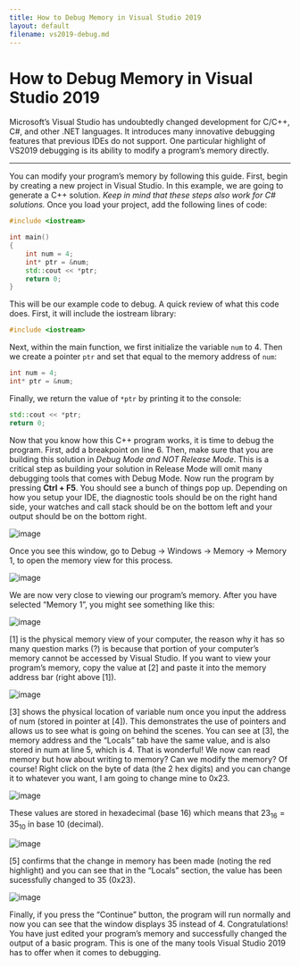 ```yaml
---
title: How to Debug Memory in Visual Studio 2019
layout: default
filename: vs2019-debug.md
---
```


# How to Debug Memory in Visual Studio 2019

Microsoft’s Visual Studio has undoubtedly changed development for C/C++, C#, and other .NET languages. It introduces many innovative debugging features that previous IDEs do not support. One particular highlight of VS2019 debugging is its ability to modify a program’s memory directly.

---

You can modify your program’s memory by following this guide. First, begin by creating a new project in Visual Studio. In this example, we are going to generate a C++ solution. *Keep in mind that these steps also work for C# solutions.* Once you load your project, add the following lines of code:

```cpp
#include <iostream>

int main() 
{
    int num = 4;
    int* ptr = &num;
    std::cout << *ptr;
    return 0;
}
```

This will be our example code to debug. A quick review of what this code does. First, it will include the iostream library:

```cpp
#include <iostream>
```

Next, within the main function, we first initialize the variable `num` to 4. Then we create a pointer `ptr` and set that equal to the memory address of `num`:

```cpp
int num = 4;
int* ptr = &num;
```

Finally, we return the value of `*ptr` by printing it to the console:

```cpp
std::cout << *ptr;
return 0;
```

Now that you know how this C++ program works, it is time to debug the program. First, add a breakpoint on line 6. Then, make sure that you are building this solution in *Debug Mode and NOT Release Mode*. This is a critical step as building your solution in Release Mode will omit many debugging tools that comes with Debug Mode. Now run the program by pressing **Ctrl + F5**. You should see a bunch of things pop up. Depending on how you setup your IDE, the diagnostic tools should be on the right hand side, your watches and call stack should be on the bottom left and your output should be on the bottom right.

![image](https://user-images.githubusercontent.com/73851560/185765984-dc477813-6264-440a-8ea5-2c40d9c75afc.png)

Once you see this window, go to Debug → Windows → Memory → Memory 1, to open the memory view for this process.

![image](https://user-images.githubusercontent.com/73851560/185765998-564c1358-523b-47da-a669-12e5aff600f5.png)

We are now very close to viewing our program’s memory. After you have selected “Memory 1”, you might see something like this:

![image](https://user-images.githubusercontent.com/73851560/185766003-43831bc8-e06b-4f14-a19c-94c65f600492.png)

[1] is the physical memory view of your computer, the reason why it has so many question marks (?) is because that portion of your computer’s memory cannot be accessed by Visual Studio. If you want to view your program’s memory, copy the value at [2] and paste it into the memory address bar (right above [1]).

![image](https://user-images.githubusercontent.com/73851560/185766009-2cb6f100-3a18-4ccc-b892-314c9da7587a.png)

[3] shows the physical location of variable num once you input the address of num (stored in pointer at [4]). This demonstrates the use of pointers and allows us to see what is going on behind the scenes. You can see at [3], the memory address and the “Locals” tab have the same value, and is also stored in num at line 5, which is 4. That is wonderful! We now can read memory but how about writing to memory? Can we modify the memory? Of course! Right click on the byte of data (the 2 hex digits) and you can change it to whatever you want, I am going to change mine to 0x23.

![image](https://user-images.githubusercontent.com/73851560/185766018-e87efb2f-ab1a-42a1-903c-e96aa6ae78f9.png)

These values are stored in hexadecimal (base 16) which means that $23_{16} = 35_{10}$ in base 10 (decimal).

![image](https://user-images.githubusercontent.com/73851560/185766037-b748e025-ee3a-4132-a60b-c66cdb99f621.png)

[5] confirms that the change in memory has been made (noting the red highlight) and you can see that in the “Locals” section, the value has been sucessfully changed to 35 (0x23).

![image](https://user-images.githubusercontent.com/73851560/185766041-558dba9b-ad49-446b-8c33-f5da65d83ac6.png)

Finally, if you press the “Continue” button, the program will run normally and now you can see that the window displays 35 instead of 4. Congratulations! You have just edited your program’s memory and successfully changed the output of a basic program. This is one of the many tools Visual Studio 2019 has to offer when it comes to debugging.
